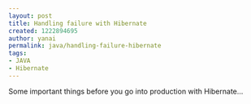 ```yaml
---
layout: post
title: Handling failure with Hibernate
created: 1222894695
author: yanai
permalink: java/handling-failure-hibernate
tags:
- JAVA
- Hibernate
---
```

<p>Some important things before you go into production with Hibernate...</p>
